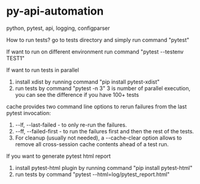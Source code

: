 # py-api-automation
python, pytest, api, logging, configparser


How to run tests?
go to tests directory and simply run command "pytest"

If want to run on different environment
run command "pytest --testenv TEST1"

If want to run tests in parallel
1. install xdist by running command "pip install pytest-xdist"
2. run tests by command "pytest -n 3" 3 is number of parallel execution, you can see the difference if you have 100+ tests

cache provides two command line options to rerun failures from the last pytest invocation:

1. --lf, --last-failed - to only re-run the failures.
2. --ff, --failed-first - to run the failures first and then the rest of the tests.
3. For cleanup (usually not needed), a --cache-clear option allows to remove all cross-session cache contents ahead of a test run.

If you want to generate pytest html report
1. install pytest-html plugin by running command "pip install pytest-html"
2. run tests by command "pytest --html=log/pytest_report.html"
